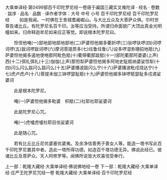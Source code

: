 大乘单译经·第0499部百千印陀罗尼经一卷唐于阗国三藏实叉难陀译
· 经名 · 卷数 · 跋序
· 品名 · 品数 · 译作者字体：大号 中号 小号
百千印陀罗尼经
百千印陀罗尼经
　　如是我闻。一时佛在王舍城耆阇崛山。与大比丘众及大菩萨众俱。尔时世尊告诸比丘。有陀罗尼名百千印。汝等应当受持。所谓归命面貌广大顶出真金光明幢如来。归命释迦牟尼如来应正等觉。即说根本陀罗尼曰。

　　怛侄他唵(一)部地部地部地部地(二)萨婆怛他揭多衢折啰(三)驮啰驮啰(四)诃啰诃啰(五)跋诃啰跋诃啰(六)摩诃菩提质多(七)炷鲁炷鲁(八)设多啰湿弥珊招地羝(九)萨婆怛他揭多遏地使咃那阿毗色羝(十)衢儜衢那跋羝(十一)部陀衢那阿婆婆(上声)西(十二)弭礼弭礼(十三)伽伽(上声)那怛犁萨婆怛他揭多阿地史耻羝纳婆娑怛犁(十四)闪么闪么跋闪么跋闪么(十五)萨婆播波跋闪么宁(十六)萨婆播波毗戍烧达宁(十七)虎卢虎卢(十八)菩提末伽三钵啰瑟耻羝(十九)萨婆怛他揭多钵啰羝瑟耻多戍递娑婆诃

　　此是根本陀罗尼。

　　唵(一)萨婆怛他揭多毗婆　枳羝(二)社耶社耶娑婆诃

　　此是陀罗尼心咒。

　　唵(一)虎嚧虎嚧社耶目佉娑婆诃

　　此是随心咒。

　　若有比丘比丘尼优婆塞优婆夷。及余净信善男子善女人等。能造一塔书写此百千印陀罗尼置其中者。造此一塔所得功德。如造百千塔功德无异。佛说此经已。彼诸比丘及菩萨众。天人阿修罗等。闻佛所说皆大欢喜信受奉行。

上一部：乾隆大藏经·大乘单译经·佛说佛地经一卷
下一部：乾隆大藏经·大乘单译经·庄严王陀罗尼咒经一卷
乾隆大藏经·大乘单译经·百千印陀罗尼经